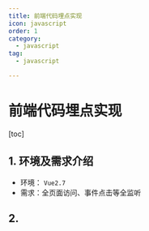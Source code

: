 ```yaml
---
title: 前端代码埋点实现
icon: javascript
order: 1
category:
  - javascript
tag:
  - javascript

---
```




# 前端代码埋点实现

[toc]

## 1. 环境及需求介绍

- 环境： `Vue2.7`
- 需求：全页面访问、事件点击等全监听

## 2. 